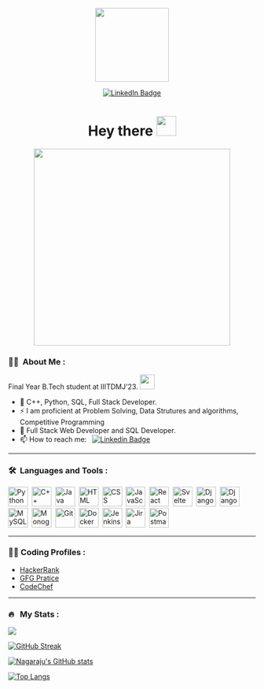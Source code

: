 <p align="center"><img src="https://media.tenor.com/azZCJ2YpsGgAAAAi/programming.gif" width="150"/></p>
<p align="center">
<a href="https://www.linkedin.com/in/repalanagaraju/"><img src="https://img.shields.io/badge/LinkedIn-blue?style=for-the-badge&logo=linkedin&logoColor=white" alt="LinkedIn Badge"></a>
</p>

<h1 align="center">Hey there <img src="https://media.giphy.com/media/hvRJCLFzcasrR4ia7z/giphy.gif" width="40"></h1>

<p align="center"><img src="https://i.pinimg.com/originals/2c/2d/6f/2c2d6f89218cdb5c6a345d603484755f.gif" width="400"   /></p>

### :man_technologist: &nbsp;About Me :

Final Year B.Tech student at IIITDMJ'23. <img src="https://media.giphy.com/media/WUlplcMpOCEmTGBtBW/giphy.gif" width="30"> 

- 🔭 C++, Python, SQL, Full Stack Developer.
- ⚡ I am proficient at Problem Solving, Data Strutures and algorithms, Competitive Programming
- 🌱 Full Stack Web Developer and SQL Developer.
- 📫 How to reach me: &nbsp; [![Linkedin Badge](https://img.shields.io/badge/LinkedIn-blue?style=for-the-badge&logo=linkedin&logoColor=white)](https://www.linkedin.com/in/repalanagaraju/)

---

### 🛠 &nbsp;Languages and Tools :

<p>
<img src="https://img.icons8.com/color/512/python.png" title="Python" alt="Python" width="40" height="40"/>&nbsp;
<img src="https://img.icons8.com/color/512/c-plus-plus-logo.png" title="C++" alt="C++" width="40" height="40"/>&nbsp;
<img src="https://img.icons8.com/color/2x/java-coffee-cup-logo.png" title="Java" alt="Java" width="40" height="40"/>&nbsp;
<img src="https://img.icons8.com/color/512/html-5.png" title="HTML5" alt="HTML" width="40" height="40"/>&nbsp;
<img src="https://img.icons8.com/color/512/css3.png"  title="CSS3" alt="CSS" width="40" height="40"/>&nbsp;
<img src="https://img.icons8.com/color/512/javascript.png" title="JavaScript" alt="JavaScript" width="40" height="40"/>&nbsp;
<img src="https://img.icons8.com/color/2x/react-native.png" title="React" alt="React" width="40" height="40"/>&nbsp;
<img src="https://upload.wikimedia.org/wikipedia/commons/thumb/1/1b/Svelte_Logo.svg/800px-Svelte_Logo.svg.png" title="Svelte" alt="Svelte" height="40"/>&nbsp;
<img src="https://img.icons8.com/color/2x/django.png" title="Django" alt="Django" width="40" height="40"/>&nbsp;
<img src="https://img.icons8.com/color/2x/nodejs.png" title="Django" alt="Django" width="40" height="40"/>&nbsp;
<img src="https://img.icons8.com/color/2x/mysql-logo.png" title="MySQL"  alt="MySQL"  height="40"/>&nbsp;
<img src="https://img.icons8.com/color/2x/mongodb.png" title="MongoDB" alt="Monogodb" width="40" height="40"/>&nbsp;
<img src="https://img.icons8.com/color/2x/git.png" title="Git" alt="Git" width="40" height="40"/>&nbsp;
<img src="https://img.icons8.com/color/2x/docker.png" title="Docker" alt="Docker" width="40" height="40"/>&nbsp;
<img src="https://img.icons8.com/color/2x/jenkins.png" title="Jenkins" alt="Jenkins" width="40" height="40"/>&nbsp;
<img src="https://img.icons8.com/color/2x/jira.png" title="Jira" alt="Jira" width="40" height="40"/>&nbsp;
<img src="https://www.vectorlogo.zone/logos/getpostman/getpostman-icon.svg" title="Postman"  alt="Postman" width="40" height="40"/>&nbsp;
</p>

---

### 🧑‍💻 Coding Profiles : 
- [HackerRank](https://www.hackerrank.com/nagarajrepala)
- [GFG Pratice](https://auth.geeksforgeeks.org/user/nagaraju6242/)
- [CodeChef](https://www.codechef.com/users/nagaraju6242)<!-- BLOG-POST-LIST:START -->

---

### 🔥 &nbsp; My Stats :

![](https://komarev.com/ghpvc/?username=Nagaraju6242&style=for-the-badge)


[![GitHub Streak](http://github-readme-streak-stats.herokuapp.com?user=Nagaraju6242&theme=dark&background=000000)](https://git.io/streak-stats)

[![Nagaraju's GitHub stats](https://github-readme-stats.vercel.app/api?username=Nagaraju6242&show_icons=true&theme=vision-friendly-dark)]()

[![Top Langs](https://github-readme-stats.vercel.app/api/top-langs/?username=Nagaraju6242&layout=compact&theme=vision-friendly-dark)](https://github.com/anuraghazra/github-readme-stats)


